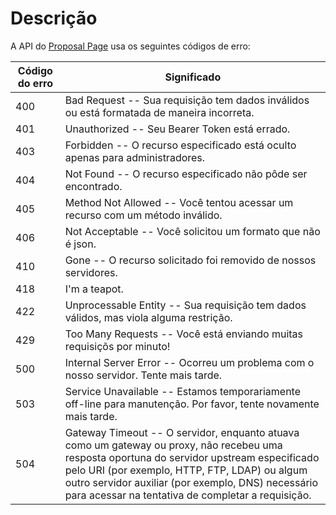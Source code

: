 # Descrição

A API do [Proposal Page][@proposal-page] usa os seguintes códigos de erro:

Código do erro | Significado
---------- | -------
400 | Bad Request -- Sua requisição tem dados inválidos ou está formatada de maneira incorreta.
401 | Unauthorized -- Seu Bearer Token está errado.
403 | Forbidden -- O recurso especificado está oculto apenas para administradores.
404 | Not Found -- O recurso especificado não pôde ser encontrado.
405 | Method Not Allowed -- Você tentou acessar um recurso com um método inválido.
406 | Not Acceptable -- Você solicitou um formato que não é json.
410 | Gone -- O recurso solicitado foi removido de nossos servidores.
418 | I'm a teapot.
422 | Unprocessable Entity -- Sua requisição tem dados válidos, mas viola alguma restrição.
429 | Too Many Requests -- Você está enviando muitas requisiçõs por minuto!
500 | Internal Server Error -- Ocorreu um problema com o nosso servidor. Tente mais tarde.
503 | Service Unavailable -- Estamos temporariamente off-line para manutenção. Por favor, tente novamente mais tarde.
504 | Gateway Timeout -- O servidor, enquanto atuava como um gateway ou proxy, não recebeu uma resposta oportuna do servidor upstream especificado pelo URI (por exemplo, HTTP, FTP, LDAP) ou algum outro servidor auxiliar (por exemplo, DNS) necessário para acessar na tentativa de completar a requisição.

[@proposal-page]: https://proposalpage.com
